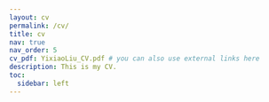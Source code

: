 ```yaml
---
layout: cv
permalink: /cv/
title: cv
nav: true
nav_order: 5
cv_pdf: YixiaoLiu_CV.pdf # you can also use external links here
description: This is my CV.
toc:
  sidebar: left
---
```

